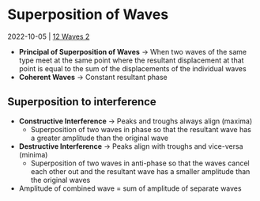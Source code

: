 # Superposition of Waves
2022-10-05 | [12 Waves 2](12%20Waves%202.md)

- **Principal of Superposition of Waves** -> When two waves of the same type meet at the same point where the resultant displacement at that point is equal to the sum of the displacements of the individual waves
- **Coherent Waves** -> Constant resultant phase

## Superposition to interference
- **Constructive Interference** -> Peaks and troughs always align (maxima)
	- Superposition of two waves in phase so that the resultant wave has a greater amplitude than the original wave
- **Destructive Interference** -> Peaks align with troughs and vice-versa (minima)
	- Superposition of two waves in anti-phase so that the waves cancel each other out and the resultant wave has a smaller amplitude than the original waves
- Amplitude of combined wave = sum of amplitude of separate waves

